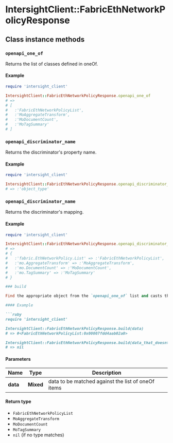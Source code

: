 # IntersightClient::FabricEthNetworkPolicyResponse

## Class instance methods

### `openapi_one_of`

Returns the list of classes defined in oneOf.

#### Example

```ruby
require 'intersight_client'

IntersightClient::FabricEthNetworkPolicyResponse.openapi_one_of
# =>
# [
#   :'FabricEthNetworkPolicyList',
#   :'MoAggregateTransform',
#   :'MoDocumentCount',
#   :'MoTagSummary'
# ]
```

### `openapi_discriminator_name`

Returns the discriminator's property name.

#### Example

```ruby
require 'intersight_client'

IntersightClient::FabricEthNetworkPolicyResponse.openapi_discriminator_name
# => :'object_type'
```

### `openapi_discriminator_name`

Returns the discriminator's mapping.

#### Example

```ruby
require 'intersight_client'

IntersightClient::FabricEthNetworkPolicyResponse.openapi_discriminator_mapping
# =>
# {
#   :'fabric.EthNetworkPolicy.List' => :'FabricEthNetworkPolicyList',
#   :'mo.AggregateTransform' => :'MoAggregateTransform',
#   :'mo.DocumentCount' => :'MoDocumentCount',
#   :'mo.TagSummary' => :'MoTagSummary'
# }

### build

Find the appropriate object from the `openapi_one_of` list and casts the data into it.

#### Example

```ruby
require 'intersight_client'

IntersightClient::FabricEthNetworkPolicyResponse.build(data)
# => #<FabricEthNetworkPolicyList:0x00007fdd4aab02a0>

IntersightClient::FabricEthNetworkPolicyResponse.build(data_that_doesnt_match)
# => nil
```

#### Parameters

| Name | Type | Description |
| ---- | ---- | ----------- |
| **data** | **Mixed** | data to be matched against the list of oneOf items |

#### Return type

- `FabricEthNetworkPolicyList`
- `MoAggregateTransform`
- `MoDocumentCount`
- `MoTagSummary`
- `nil` (if no type matches)

